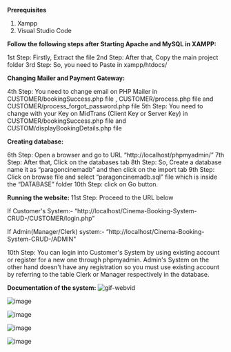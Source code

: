 **Prerequisites**
1. Xampp
2. Visual Studio Code


**Follow the following steps after Starting Apache and MySQL in XAMPP:**

1st Step: Firstly, Extract the file
2nd Step: After that, Copy the main project folder
3rd Step: So, you need to Paste in xampp/htdocs/

**Changing Mailer and Payment Gateway:**

4th Step: You need to change email on PHP Mailer in CUSTOMER/bookingSuccess.php file ,
CUSTOMER/process.php file and CUSTOMER/process_forgot_password.php file
5th Step: You need to change with your Key on MidTrans (Client Key or Server Key) in 
CUSTOMER/bookingSuccess.php file and CUSTOM/displayBookingDetails.php file

**Creating database:**

6th Step: Open a browser and go to URL “http://localhost/phpmyadmin/”
7th Step: After that, Click on the databases tab
8th Step: So, Create a database name it as “paragoncinemadb” and then click on the import tab
9th Step: Click on browse file and select “paragoncinemadb.sql” file which is inside the “DATABASE”      folder
10th Step: click on Go button.

**Running the website:**
11st Step: Proceed to the URL below

If Customer's System:-
“http://localhost/Cinema-Booking-System-CRUD-/CUSTOMER/login.php”

If Admin(Manager/Clerk) system:-
“http://localhost/Cinema-Booking-System-CRUD-/ADMIN"

10th Step: You can login into Customer's System by using existing account or register for a new one through phpmyadmin. 
Admin's System on the other hand doesn't have any registration so you must use existing account by referring to the table Clerk or Manager respectively in the database.

**Documentation of the system:**
![gif-webvid](https://github.com/user-attachments/assets/8e2590bf-55d0-4543-9459-e668c47b4dd3)

![image](https://github.com/user-attachments/assets/06201621-a05f-4ab9-a84f-ae3b807fe285)

![image](https://github.com/user-attachments/assets/af3111a9-1a4f-4c7e-9801-4ed378d4ea90)

![image](https://github.com/user-attachments/assets/500bbf71-54e3-42f0-91ec-50a619c6af25)

![image](https://github.com/user-attachments/assets/6de5310b-e8b5-44be-9285-60db2a68ffed)



